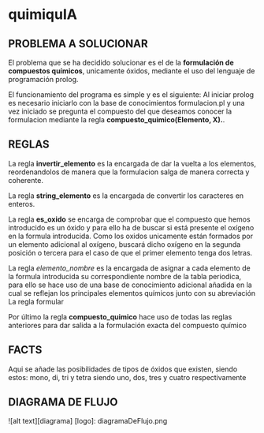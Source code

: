 # quimiquIA

## PROBLEMA A SOLUCIONAR
El problema que se ha decidido solucionar es el de la **formulación de compuestos químicos**, unicamente óxidos, mediante el uso del lenguaje de programación prolog.

El funcionamiento del programa es simple y es el siguiente: Al iniciar prolog es necesario iniciarlo con la base de conocimientos formulacion.pl y una vez iniciado se pregunta el compuesto del que deseamos conocer la formulacion mediante la regla **compuesto_quimico(Elemento, X).**.

## REGLAS
La regla **invertir_elemento** es la encargada de dar la vuelta a los elementos, reordenandolos de manera que la formulacion salga de manera correcta y coherente.

La regla **string_elemento** es la encargada de convertir los caracteres en enteros.

La regla **es_oxido** se encarga de comprobar que el compuesto que hemos introducido es un óxido y para ello ha de buscar si está presente el oxígeno en la formula introducida. Como los oxidos unicamente están formados por un elemento adicional al oxígeno, buscará dicho oxígeno en la segunda posición o tercera para el caso de que el primer elemento tenga dos letras.

La regla *elemento_nombre* es la encargada de asignar a cada elemento de la formula introducida su correspondiente nombre de la tabla periodica, para ello se hace uso de una base de conocimiento adicional añadida en la cual se reflejan los principales elementos químicos junto con su abreviación
La regla formular 

Por último la regla **compuesto_quimico** hace uso de todas las reglas anteriores para dar salida a la formulación exacta del compuesto químico

## FACTS
Aqui se añade las posibilidades de tipos de óxidos que existen, siendo estos: mono, di, tri y tetra siendo uno, dos, tres y cuatro respectivamente

## DIAGRAMA DE FLUJO
![alt text][diagrama]
[logo]: diagramaDeFlujo.png